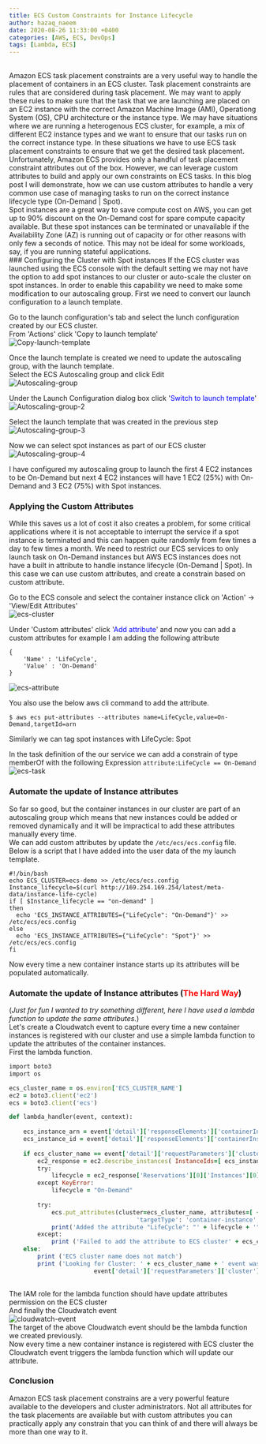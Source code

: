 ```yaml
---
title: ECS Custom Constraints for Instance Lifecycle 
author: hazaq_naeem
date: 2020-08-26 11:33:00 +0400
categories: [AWS, ECS, DevOps]
tags: [Lambda, ECS]
---
```

<br/>
Amazon ECS task placement constraints are a very useful way to handle the placement of containers in an ECS cluster. Task placement constraints are rules that are considered during task placement. We may want to apply these rules to make sure that the task that we are launching are placed on an EC2 instance with the correct Amazon Machine Image (AMI), Operationg System (OS), CPU architecture or the instance type. We may have situations where we are running a heterogenous ECS cluster, for example, a mix of different EC2 instance types and we want to ensure that our tasks run on the correct instance type. In these situations we have to use ECS task placement constraints to ensure that we get the desired task placement. Unfortunately, Amazon ECS provides only a handful of task placement constraint attributes out of the box. However, we can leverage custom attributes to build and apply our own constraints on ECS tasks. In this blog post I will demonstrate, how we can use custom attributes to handle a very common use case of managing tasks to run on the correct instance lifecycle type (On-Demand | Spot).  

<br/>
Spot instances are a great way to save compute cost on AWS, you can get up to 90% discount on the On-Demand cost for spare compute capacity available. But these spot instances can be terminated or unavailable if the Availability Zone (AZ) is running out of capacity or for other reasons with only few a seconds of notice. This may not be ideal for some workloads, say, if you are running stateful applications.  

<br/>
### Configuring the Cluster with Spot instances  
If the ECS cluster was launched using the ECS console with the default setting we may not have the option to add spot instances to our cluster or auto-scale the cluster on spot instances. In order to enable this capability we need to make some modification to our autoscaling group. First we need to convert our launch configuration to a launch template.  

Go to the launch configuration's tab and select the lunch configuration created by our ECS cluster.  
From 'Actions' click 'Copy to launch template'  
![Copy-launch-template](/public/img/posts/ecs-custom-constrains-01.png)
  
Once the launch template is created we need to update the autoscaling group, with the launch template.  
Select the ECS Autoscaling group and click Edit  
![Autoscaling-group](/public/img/posts/ecs-custom-constrains-02.png)  
  
Under the Launch Configuration dialog box click '<span style="color:blue">Switch to launch template</span>'  
![Autoscaling-group-2](/public/img/posts/ecs-custom-constrains-03.png)

Select the launch template that was created in the previous step  
![Autoscaling-group-3](/public/img/posts/ecs-custom-constrains-04.png)
  
Now we can select spot instances as part of our ECS cluster  
![Autoscaling-group-4](/public/img/posts/ecs-custom-constrains-05.png)

I have configured my autoscaling group to launch the first 4 EC2 instances to be On-Demand but next 4 EC2 instances will have 1 EC2 (25%) with On-Demand and 3 EC2 (75%) with Spot instances.  
### Applying the Custom Attributes
While this saves us a lot of cost it also creates a problem, for some critical applications where it is not acceptable to interrupt the service if a spot instance is terminated and this can happen quite randomly from few times a day to few times a month. We need to restrict our ECS services to only launch task on On-Demand instances but AWS ECS instances does not have a built in attribute to handle instance lifecycle (On-Demand | Spot). In this case we can use custom attributes, and create a constrain based on custom attribute.  

Go to the ECS console and select the container instance click on 'Action' -> 'View/Edit Attributes'   
![ecs-cluster](/public/img/posts/ecs-custom-constrains-06.png)
  
Under 'Custom attributes' click '<span style="color:blue">Add attribute</span>' and now you can add a custom attributes for example I am adding the following attribute   
```
{  
	'Name' : 'LifeCycle', 
	'Value' : 'On-Demand' 
} 
```
![ecs-attribute](/public/img/posts/ecs-custom-constrains-07.png)  

You also use the below aws cli command to add the attribute.  
```terminal
$ aws ecs put-attributes --attributes name=LifeCycle,value=On-Demand,targetId=arn
```

Similarly we can tag spot instances with LifeCycle: Spot  

In the task definition of the our service we can add a constrain of type memberOf with the following Expression `attribute:LifeCycle == On-Demand`  
![ecs-task](/public/img/posts/ecs-custom-constrains-08.png)  

### Automate the update of Instance attributes 
So far so good, but the container instances in our cluster are part of an autoscaling group which means that new instances could be added or removed dynamically and it will be impractical to add these attributes manually every time.  
We can add custom attributes by update the `/etc/ecs/ecs.config` file. Below is a script that I have added into the user data of the my launch template.  
```terminal
#!/bin/bash
echo ECS_CLUSTER=ecs-demo >> /etc/ecs/ecs.config
Instance_lifecycle=$(curl http://169.254.169.254/latest/meta-data/instance-life-cycle)
if [ $Instance_lifecycle == "on-demand" ]
then
  echo 'ECS_INSTANCE_ATTRIBUTES={"LifeCycle": "On-Demand"}' >> /etc/ecs/ecs.config
else
  echo 'ECS_INSTANCE_ATTRIBUTES={"LifeCycle": "Spot"}' >> /etc/ecs/ecs.config
fi
```
Now every time a new container instance starts up its attributes will be populated automatically.  

### Automate the update of Instance attributes (<span style="color:red">The Hard Way</span>)
(*Just for fun I wanted to try something different, here I have used a lambda function to update the same attributes.*)  
Let's create a Cloudwatch event to capture every time a new container instances is registered with our cluster and use a simple lambda function to update the attributes of the container instances.  
First the lambda function.  
```ruby
import boto3
import os

ecs_cluster_name = os.environ['ECS_CLUSTER_NAME']
ec2 = boto3.client('ec2')
ecs = boto3.client('ecs')

def lambda_handler(event, context):
    
    ecs_instance_arn = event['detail']['responseElements']['containerInstance']['containerInstanceArn']
    ecs_instance_id = event['detail']['responseElements']['containerInstance']['ec2InstanceId']
    
    if ecs_cluster_name == event['detail']['requestParameters']['cluster']:
        ec2_response = ec2.describe_instances( InstanceIds=[ ecs_instance_id ])
        try:
            lifecycle = ec2_response['Reservations'][0]['Instances'][0]['InstanceLifecycle']
        except KeyError:
            lifecycle = "On-Demand"
        
        try:
            ecs.put_attributes(cluster=ecs_cluster_name, attributes=[ { 'name':'LifeCycle', 'value': lifecycle, \
                                    'targetType': 'container-instance', 'targetId': ecs_instance_arn }])
            print('Added the attribute "LifeCycle": "' + lifecycle + '" to the instance with id ' + ecs_instance_id)
        except:
            print ('Failed to add the attribute to ECS cluster' + ecs_cluster_name)
    else:
        print ('ECS cluster name does not match')
        print ('Looking for Cluster: ' + ecs_cluster_name + ' event was for Cluster: ' + \
                        event['detail']['requestParameters']['cluster'])
        
```
The IAM role for the lambda function should have update attributes permission on the ECS cluster   
And finally the Cloudwatch event  
![cloudwatch-event](/public/img/posts/ecs-custom-constrains-09.png)  
The target of the above Cloudwatch event should be the lambda function we created previously.  
Now every time a new container instance is registered with ECS cluster the Cloudwatch event triggers the lambda function which will update our attribute.  

### Conclusion  
Amazon ECS task placement constrains are a very powerful feature available to the developers and cluster administrators. Not all attributes for the task placements are available but with custom attributes you can practically apply any constrain that you can think of and there will always be more than one way to it.  

